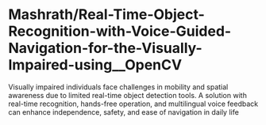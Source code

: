 # Mashrath/Real-Time-Object-Recognition-with-Voice-Guided-Navigation-for-the-Visually-Impaired-using__OpenCV
 Visually impaired individuals face challenges in mobility and spatial awareness due to limited real-time object detection tools. A solution with real-time recognition, hands-free operation, and multilingual voice feedback can enhance independence, safety, and ease of navigation in daily life
